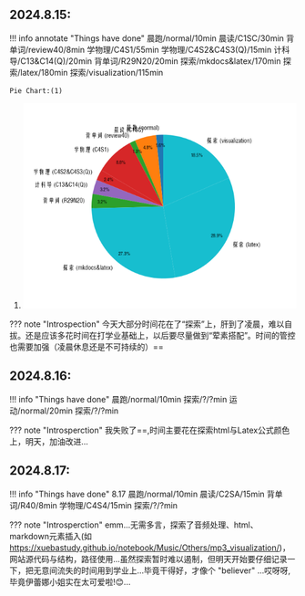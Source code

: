 ## 2024.8.15:
!!! info annotate "Things have done"
    晨跑/normal/10min
    晨读/C1SC/30min
    背单词/review40/8min
    学物理/C4S1/55min
    学物理/C4S2&C4S3(Q)/15min
    计科导/C13&C14(Q)/20min
    背单词/R29N20/20min
    探索/mkdocs&latex/170min
    探索/latex/180min
    探索/visualization/115min 

    Pie Chart:(1)
1.  ![Pie Chart](charts/pie-24.8.15.png)

??? note "Introspection"
    今天大部分时间花在了“探索”上，肝到了凌晨，难以自拔。还是应该多花时间在打学业基础上，以后要尽量做到“荤素搭配”。时间的管控也需要加强（凌晨休息还是不可持续的）==

## 2024.8.16:
!!! info "Things have done"
    晨跑/normal/10min
    探索/?/?min
    运动/normal/20min
    探索/?/?min

??? note "Introsperction"
    我失败了==,时间主要花在探索html与Latex公式颜色上，明天，加油改进...

## 2024.8.17:
!!! info "Things have done"
    8.17
    晨跑/normal/10min
    晨读/C2SA/15min
    背单词/R40/8min
    学物理/C4S4/15min
    探索/?/?min

??? note "Introsperction"
    emm...无需多言，探索了音频处理、html、markdown元素插入(如 https://xuebastudy.github.io/notebook/Music/Others/mp3_visualization/)，网站源代码与结构，路径使用...虽然探索暂时难以遏制，但明天开始要仔细记录一下，把无意间流失的时间用到学业上...毕竟干得好，才像个 "believer" ...哎呀呀,毕竟伊蕾娜小姐实在太可爱啦!😊...